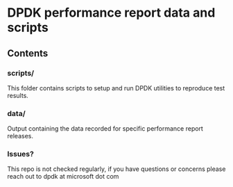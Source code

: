 # DPDK performance report data and scripts

## Contents

### scripts/

This folder contains scripts to setup and run DPDK utilities to reproduce test results.

### data/

Output containing the data recorded for specific performance report releases.

### Issues?

This repo is not checked regularly, if you have questions or concerns please reach out to dpdk at microsoft dot com

